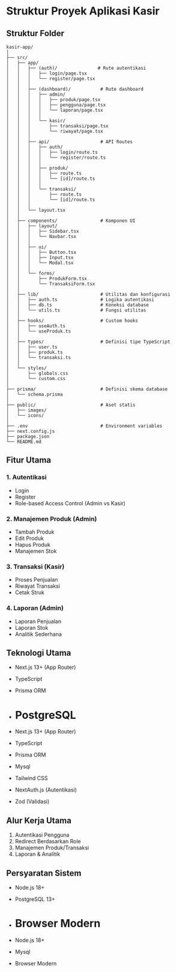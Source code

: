 # Struktur Proyek Aplikasi Kasir

## Struktur Folder

```
kasir-app/
│
├── src/
│   ├── app/
│   │   ├── (auth)/               # Rute autentikasi
│   │   │   ├── login/page.tsx
│   │   │   └── register/page.tsx
│   │   │
│   │   ├── (dashboard)/           # Rute dashboard
│   │   │   ├── admin/
│   │   │   │   ├── produk/page.tsx
│   │   │   │   ├── pengguna/page.tsx
│   │   │   │   └── laporan/page.tsx
│   │   │   │
│   │   │   └── kasir/
│   │   │       ├── transaksi/page.tsx
│   │   │       └── riwayat/page.tsx
│   │   │
│   │   ├── api/                   # API Routes
│   │   │   ├── auth/
│   │   │   │   ├── login/route.ts
│   │   │   │   └── register/route.ts
│   │   │   │
│   │   │   ├── produk/
│   │   │   │   ├── route.ts
│   │   │   │   └── [id]/route.ts
│   │   │   │
│   │   │   └── transaksi/
│   │   │       ├── route.ts
│   │   │       └── [id]/route.ts
│   │   │
│   │   └── layout.tsx
│   │
│   ├── components/                # Komponen UI
│   │   ├── layout/
│   │   │   ├── Sidebar.tsx
│   │   │   └── Navbar.tsx
│   │   │
│   │   ├── ui/
│   │   │   ├── Button.tsx
│   │   │   ├── Input.tsx
│   │   │   └── Modal.tsx
│   │   │
│   │   └── forms/
│   │       ├── ProdukForm.tsx
│   │       └── TransaksiForm.tsx
│   │
│   ├── lib/                       # Utilitas dan konfigurasi
│   │   ├── auth.ts                # Logika autentikasi
│   │   ├── db.ts                  # Koneksi database
│   │   └── utils.ts               # Fungsi utilitas
│   │
│   ├── hooks/                     # Custom hooks
│   │   ├── useAuth.ts
│   │   └── useProduk.ts
│   │
│   ├── types/                     # Definisi tipe TypeScript
│   │   ├── user.ts
│   │   ├── produk.ts
│   │   └── transaksi.ts
│   │
│   └── styles/
│       ├── globals.css
│       └── custom.css
│
├── prisma/                        # Definisi skema database
│   └── schema.prisma
│
├── public/                        # Aset statis
│   ├── images/
│   └── icons/
│
├── .env                           # Environment variables
├── next.config.js
├── package.json
└── README.md
```

## Fitur Utama

### 1. Autentikasi

- Login
- Register
- Role-based Access Control (Admin vs Kasir)

### 2. Manajemen Produk (Admin)

- Tambah Produk
- Edit Produk
- Hapus Produk
- Manajemen Stok

### 3. Transaksi (Kasir)


- Proses Penjualan
- Riwayat Transaksi
- Cetak Struk

### 4. Laporan (Admin)

- Laporan Penjualan
- Laporan Stok
- Analitik Sederhana

## Teknologi Utama

- Next.js 13+ (App Router)
- TypeScript
- Prisma ORM
- # PostgreSQL

- Next.js 13+ (App Router)
- TypeScript
- Prisma ORM
- Mysql
- Tailwind CSS
- NextAuth.js (Autentikasi)
- Zod (Validasi)

## Alur Kerja Utama

1. Autentikasi Pengguna
2. Redirect Berdasarkan Role
3. Manajemen Produk/Transaksi
4. Laporan & Analitik

## Persyaratan Sistem

- Node.js 18+
- PostgreSQL 13+
- # Browser Modern

- Node.js 18+
- Mysql
- Browser Modern
